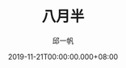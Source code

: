 ---
issue: 353
title: 八月半
author: 邱一帆
language: 四縣
date: 2019-11-21T00:00:00.000+08:00
topic: 抒懷
difficulty: 2
wikidata: Q98096247
wikidata_link: https://www.wikidata.org/wiki/Q98096247
---